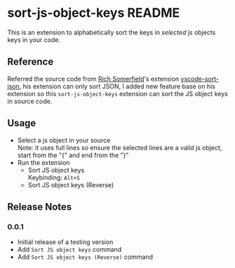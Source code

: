 # sort-js-object-keys README

This is an extension to alphabetically sort the keys in _selected_ js objects keys in your code.

## Reference

Referred the source code from [Rich Somerfield](https://github.com/richie5um)'s extension
[vscode-sort-json](https://github.com/richie5um/vscode-sort-json), his extension can only sort JSON, I added new feature base on his extension so this `sort-js-object-keys` extension can sort the JS object keys in source code.

## Usage

* Select a js object in your source  
Note: it uses full lines so ensure the selected lines are a valid js object, start from the "{" and end from the "}"
* Run the extension 
    * Sort JS object keys  
    Keybinding: `Alt+S`
    * Sort JS object keys (Reverse)


## Release Notes

### 0.0.1

- Initial release of a testing version  
- Add `Sort JS object keys` command
- Add `Sort JS object keys (Reverse)` command
